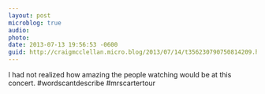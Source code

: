 ```yaml
---
layout: post
microblog: true
audio: 
photo: 
date: 2013-07-13 19:56:53 -0600
guid: http://craigmcclellan.micro.blog/2013/07/14/t356230790750814209.html
---
```

I had not realized how amazing the people watching would be at this concert. #wordscantdescribe #mrscartertour
